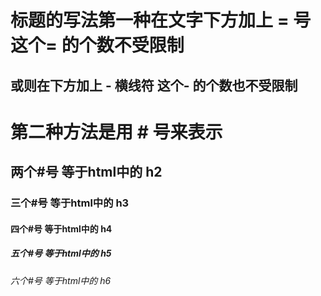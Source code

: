 标题的写法第一种在文字下方加上 = 号 这个= 的个数不受限制
===
或则在下方加上 - 横线符 这个- 的个数也不受限制
---

# 第二种方法是用 # 号来表示
## 两个#号 等于html中的 h2
### 三个#号 等于html中的 h3
#### 四个#号 等于html中的 h4
##### 五个#号 等于html中的 h5
###### 六个#号 等于html中的 h6